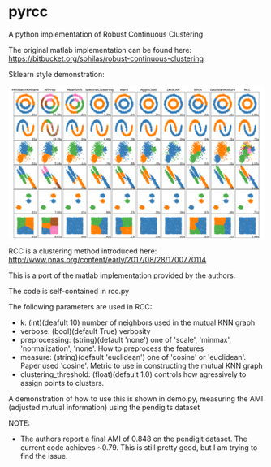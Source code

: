 # pyrcc
A python implementation of Robust Continuous Clustering.

The original matlab implementation can be found here: https://bitbucket.org/sohilas/robust-continuous-clustering

Sklearn style demonstration:

![rcc_clustering](fig1.png?raw=true)

RCC is a clustering method introduced here: http://www.pnas.org/content/early/2017/08/28/1700770114


This is a port of the matlab implementation provided by the authors.

The code is self-contained in rcc.py

The following parameters are used in RCC:
- k: (int)(deafult 10) number of neighbors used in the mutual KNN graph
- verbose: (bool)(default True) verbosity 
- preprocessing: (string)(default 'none') one of 'scale', 'minmax', 'normalization', 'none'. How to preprocess the features
- measure: (string)(default 'euclidean') one of 'cosine' or 'euclidean'. Paper used 'cosine'. Metric to use in constructing the mutual KNN graph
- clustering_threshold: (float)(default 1.0) controls how agressively to assign points to clusters.

A demonstration of how to use this is shown in demo.py, measuring the AMI (adjusted mutual information) using the pendigits dataset

NOTE:
- The authors report a final AMI of 0.848 on the pendigit dataset. The current code achieves ~0.79. This is still pretty good, but I am trying to find the issue.
